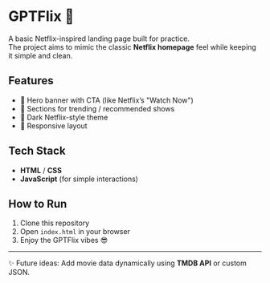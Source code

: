 # GPTFlix 🍿

A basic Netflix-inspired landing page built for practice.  
The project aims to mimic the classic **Netflix homepage** feel while keeping it simple and clean.

## Features

- 🎥 Hero banner with CTA (like Netflix’s "Watch Now")
- 📂 Sections for trending / recommended shows
- 🎨 Dark Netflix-style theme
- 📱 Responsive layout

## Tech Stack

- **HTML** / **CSS**
- **JavaScript** (for simple interactions)

## How to Run

1. Clone this repository
2. Open `index.html` in your browser
3. Enjoy the GPTFlix vibes 😎

---

✨ Future ideas: Add movie data dynamically using **TMDB API** or custom JSON.
